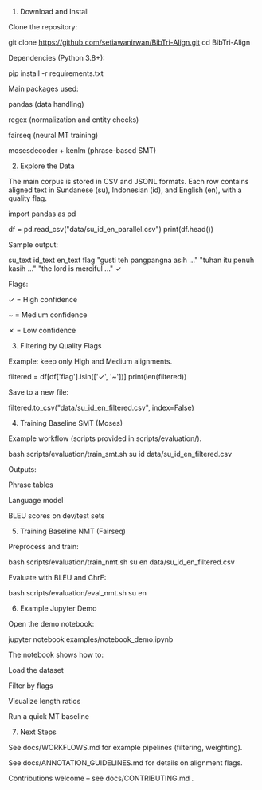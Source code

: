 1. Download and Install

Clone the repository:

git clone https://github.com/setiawanirwan/BibTri-Align.git
cd BibTri-Align


Dependencies (Python 3.8+):

pip install -r requirements.txt


Main packages used:

pandas (data handling)

regex (normalization and entity checks)

fairseq (neural MT training)

mosesdecoder + kenlm (phrase-based SMT)

2. Explore the Data

The main corpus is stored in CSV and JSONL formats. Each row contains aligned text in Sundanese (su), Indonesian (id), and English (en), with a quality flag.

import pandas as pd

df = pd.read_csv("data/su_id_en_parallel.csv")
print(df.head())


Sample output:

su_text	id_text	en_text	flag
"gusti teh pangpangna asih ..."	"tuhan itu penuh kasih ..."	"the lord is merciful ..."	✓

Flags:

✓ = High confidence

~ = Medium confidence

✗ = Low confidence

3. Filtering by Quality Flags

Example: keep only High and Medium alignments.

filtered = df[df['flag'].isin(['✓', '~'])]
print(len(filtered))


Save to a new file:

filtered.to_csv("data/su_id_en_filtered.csv", index=False)

4. Training Baseline SMT (Moses)

Example workflow (scripts provided in scripts/evaluation/).

bash scripts/evaluation/train_smt.sh su id data/su_id_en_filtered.csv


Outputs:

Phrase tables

Language model

BLEU scores on dev/test sets

5. Training Baseline NMT (Fairseq)

Preprocess and train:

bash scripts/evaluation/train_nmt.sh su en data/su_id_en_filtered.csv


Evaluate with BLEU and ChrF:

bash scripts/evaluation/eval_nmt.sh su en

6. Example Jupyter Demo

Open the demo notebook:

jupyter notebook examples/notebook_demo.ipynb


The notebook shows how to:

Load the dataset

Filter by flags

Visualize length ratios

Run a quick MT baseline

7. Next Steps

See docs/WORKFLOWS.md
 for example pipelines (filtering, weighting).

See docs/ANNOTATION_GUIDELINES.md
 for details on alignment flags.

Contributions welcome – see docs/CONTRIBUTING.md
.
